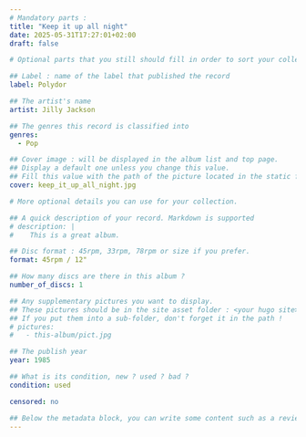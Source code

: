 ```yaml
---
# Mandatory parts :
title: "Keep it up all night"
date: 2025-05-31T17:27:01+02:00
draft: false

# Optional parts that you still should fill in order to sort your collection

## Label : name of the label that published the record
label: Polydor

## The artist's name
artist: Jilly Jackson

## The genres this record is classified into
genres:
  - Pop

## Cover image : will be displayed in the album list and top page.
## Display a default one unless you change this value.
## Fill this value with the path of the picture located in the static folder
cover: keep_it_up_all_night.jpg

# More optional details you can use for your collection.

## A quick description of your record. Markdown is supported
# description: |
#    This is a great album.

## Disc format : 45rpm, 33rpm, 78rpm or size if you prefer.
format: 45rpm / 12"

## How many discs are there in this album ?
number_of_discs: 1

## Any supplementary pictures you want to display.
## These pictures should be in the site asset folder : <your hugo site>/static
## If you put them into a sub-folder, don't forget it in the path !
# pictures:
#   - this-album/pict.jpg

## The publish year
year: 1985

## What is its condition, new ? used ? bad ?
condition: used

censored: no

## Below the metadata block, you can write some content such as a review or anything else you want. It'll be displayed in the album page.
---
```

